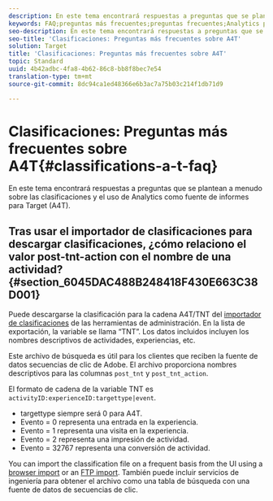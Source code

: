 ```yaml
---
description: En este tema encontrará respuestas a preguntas que se plantean a menudo sobre las clasificaciones y el uso de Analytics como fuente de informes para Target (A4T).
keywords: FAQ;preguntas más frecuentes;preguntas frecuentes;Analytics para Target;A4T;clasificaciones;clasificación;importador de clasificaciones;post-tnt-action
seo-description: En este tema encontrará respuestas a preguntas que se plantean a menudo sobre las clasificaciones y el uso de Analytics como fuente de informes para Target (A4T).
seo-title: 'Clasificaciones: Preguntas más frecuentes sobre A4T'
solution: Target
title: 'Clasificaciones: Preguntas más frecuentes sobre A4T'
topic: Standard
uuid: 4b42adbc-4fa8-4b62-86c8-bb8f8bec7e54
translation-type: tm+mt
source-git-commit: 8dc94ca1ed48366e6b3ac7a75b03c214f1db71d9

---
```



# Clasificaciones: Preguntas más frecuentes sobre A4T{#classifications-a-t-faq}

En este tema encontrará respuestas a preguntas que se plantean a menudo sobre las clasificaciones y el uso de Analytics como fuente de informes para Target (A4T).

## Tras usar el importador de clasificaciones para descargar clasificaciones, ¿cómo relaciono el valor post-tnt-action con el nombre de una actividad? {#section_6045DAC488B248418F430E663C38D001}

Puede descargarse la clasificación para la cadena A4T/TNT del [importador de clasificaciones](https://docs.adobe.com/content/help/en/analytics/components/classifications/classifications-importer/c-working-with-saint.html) de las herramientas de administración. En la lista de exportación, la variable se llama “TNT”. Los datos incluidos incluyen los nombres descriptivos de actividades, experiencias, etc.

Este archivo de búsqueda es útil para los clientes que reciben la fuente de datos secuencias de clic de Adobe. El archivo proporciona nombres descriptivos para las columnas `post_tnt` y `post_tnt_action`.

El formato de cadena de la variable TNT es `activityID:experienceID:targettype|event`.

* targettype siempre será 0 para A4T.
* Evento = 0 representa una entrada en la experiencia.
* Evento = 1 representa una visita en la experiencia.
* Evento = 2 representa una impresión de actividad.
* Evento = 32767 representa una conversión de actividad.

You can import the classification file on a frequent basis from the UI using a [browser import](https://docs.adobe.com/help/en/analytics/components/classifications/classifications-importer/browser-import.html) or an [FTP import](https://docs.adobe.com/help/en/analytics/components/classifications/classifications-importer/import-file.html). También puede incluir servicios de ingeniería para obtener el archivo como una tabla de búsqueda con una fuente de datos de secuencias de clic.
